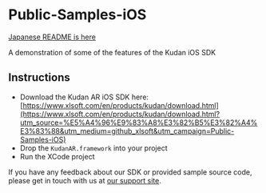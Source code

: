 # Public-Samples-iOS

[Japanese README is here](./README.md)

A demonstration of some of the features of the Kudan iOS SDK

## Instructions

- Download the Kudan AR iOS SDK here: [https://www.xlsoft.com/en/products/kudan/download.html](https://www.xlsoft.com/en/products/kudan/download.html?utm_source=%E5%A4%96%E9%83%A8%E3%82%B5%E3%82%A4%E3%83%88&utm_medium=github_xlsoft&utm_campaign=Public-Samples-iOS)
- Drop the `KudanAR.framework` into your project
- Run the XCode project

If you have any feedback about our SDK or provided sample source code, please get in touch with us at [our support site](https://www.xlsoft.com/doc/kudan/getting-started/?utm_source=%E5%A4%96%E9%83%A8%E3%82%B5%E3%82%A4%E3%83%88&utm_medium=github_xlsoft&utm_campaign=Public-Samples-iOS).
